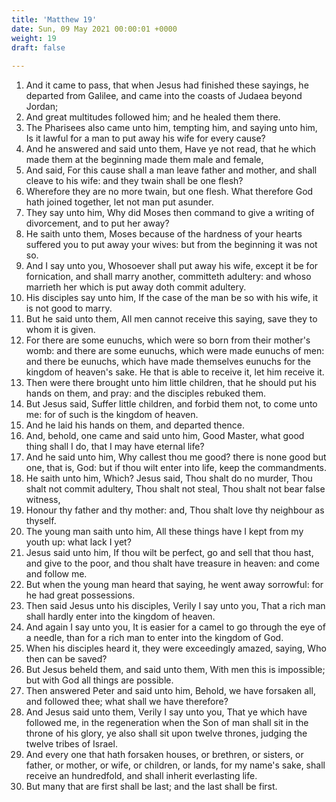 ```yaml
---
title: 'Matthew 19'
date: Sun, 09 May 2021 00:00:01 +0000
weight: 19
draft: false
  
---
```


1. And it came to pass, that when Jesus had finished these sayings, he departed from Galilee, and came into the coasts of Judaea beyond Jordan;
2. And great multitudes followed him; and he healed them there.
3. The Pharisees also came unto him, tempting him, and saying unto him, Is it lawful for a man to put away his wife for every cause?
4. And he answered and said unto them, Have ye not read, that he which made them at the beginning made them male and female,
5. And said, For this cause shall a man leave father and mother, and shall cleave to his wife: and they twain shall be one flesh?
6. Wherefore they are no more twain, but one flesh. What therefore God hath joined together, let not man put asunder.
7. They say unto him, Why did Moses then command to give a writing of divorcement, and to put her away?
8. He saith unto them, Moses because of the hardness of your hearts suffered you to put away your wives: but from the beginning it was not so.
9. And I say unto you, Whosoever shall put away his wife, except it be for fornication, and shall marry another, committeth adultery: and whoso marrieth her which is put away doth commit adultery.
10. His disciples say unto him, If the case of the man be so with his wife, it is not good to marry.
11. But he said unto them, All men cannot receive this saying, save they to whom it is given.
12. For there are some eunuchs, which were so born from their mother's womb: and there are some eunuchs, which were made eunuchs of men: and there be eunuchs, which have made themselves eunuchs for the kingdom of heaven's sake. He that is able to receive it, let him receive it.
13. Then were there brought unto him little children, that he should put his hands on them, and pray: and the disciples rebuked them.
14. But Jesus said, Suffer little children, and forbid them not, to come unto me: for of such is the kingdom of heaven.
15. And he laid his hands on them, and departed thence.
16. And, behold, one came and said unto him, Good Master, what good thing shall I do, that I may have eternal life?
17. And he said unto him, Why callest thou me good? there is none good but one, that is, God: but if thou wilt enter into life, keep the commandments.
18. He saith unto him, Which? Jesus said, Thou shalt do no murder, Thou shalt not commit adultery, Thou shalt not steal, Thou shalt not bear false witness,
19. Honour thy father and thy mother: and, Thou shalt love thy neighbour as thyself.
20. The young man saith unto him, All these things have I kept from my youth up: what lack I yet?
21. Jesus said unto him, If thou wilt be perfect, go and sell that thou hast, and give to the poor, and thou shalt have treasure in heaven: and come and follow me.
22. But when the young man heard that saying, he went away sorrowful: for he had great possessions.
23. Then said Jesus unto his disciples, Verily I say unto you, That a rich man shall hardly enter into the kingdom of heaven.
24. And again I say unto you, It is easier for a camel to go through the eye of a needle, than for a rich man to enter into the kingdom of God.
25. When his disciples heard it, they were exceedingly amazed, saying, Who then can be saved?
26. But Jesus beheld them, and said unto them, With men this is impossible; but with God all things are possible.
27. Then answered Peter and said unto him, Behold, we have forsaken all, and followed thee; what shall we have therefore?
28. And Jesus said unto them, Verily I say unto you, That ye which have followed me, in the regeneration when the Son of man shall sit in the throne of his glory, ye also shall sit upon twelve thrones, judging the twelve tribes of Israel.
29. And every one that hath forsaken houses, or brethren, or sisters, or father, or mother, or wife, or children, or lands, for my name's sake, shall receive an hundredfold, and shall inherit everlasting life.
30. But many that are first shall be last; and the last shall be first.
